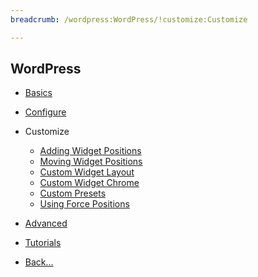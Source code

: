```yaml
---
breadcrumb: /wordpress:WordPress/!customize:Customize

---
```


WordPress
------
* [Basics](../basics)

* [Configure](../configure)

* Customize

    - [Adding Widget Positions]()
    - [Moving Widget Positions](moving_widget_positions.md)
    - [Custom Widget Layout](custom_widget_layout.md)
    - [Custom Widget Chrome](custom_widget_chrome.md)
    - [Custom Presets](custom_presets.md)
    - [Using Force Positions](using_force_positions.md)

* [Advanced](../advanced)

* [Tutorials](../tutorials)

* [Back...](../)
